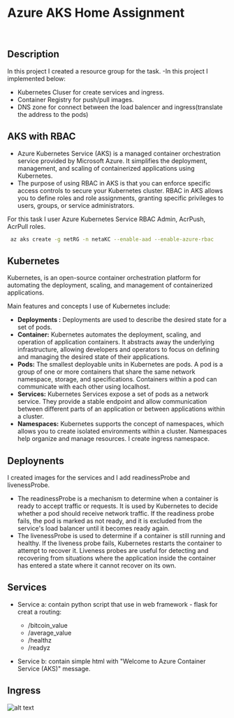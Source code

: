 # Azure AKS Home Assignment
‏
## Description
In this project I created a resource group for the task. 
-In this project I implemented below:
 - Kubernetes Cluser for create services and ingress.
 - Container Registry for push/pull images.
 - DNS zone for connect between the load balencer and ingress(translate the address to the pods)


## AKS with RBAC
- Azure Kubernetes Service (AKS) is a managed container orchestration service provided by Microsoft Azure. It simplifies the deployment, management, and scaling of containerized applications using Kubernetes.
- The purpose of using RBAC in AKS is that you can enforce specific access controls to secure your Kubernetes cluster. RBAC in AKS allows you to define roles and role assignments, granting specific privileges to users, groups, or service administrators.

 For this task I user Azure Kubernetes Service RBAC Admin, AcrPush, AcrPull roles.


```bash
 az aks create -g netRG -n netaKC --enable-aad --enable-azure-rbac
```
## Kubernetes

Kubernetes, is an open-source container orchestration platform for automating the deployment, scaling, and management of containerized applications. 

Main features and concepts  I use of Kubernetes include:
* **Deployments :** Deployments are used to describe the desired state for a set of pods.
* **Container:** Kubernetes automates the deployment, scaling, and operation of application containers. It abstracts away the underlying infrastructure, allowing developers and operators to focus on defining and managing the desired state of their applications.
* **Pods:** The smallest deployable units in Kubernetes are pods. A pod is a group of one or more containers that share the same network namespace, storage, and specifications. Containers within a pod can communicate with each other using localhost.
* **Services:** Kubernetes Services expose a set of pods as a network service. They provide a stable endpoint and allow communication between different parts of an application or between applications within a cluster.
* **Namespaces:** Kubernetes supports the concept of namespaces, which allows you to create isolated environments within a cluster. Namespaces help organize and manage resources. I create ingress namespace.


## Deploynents

I created images for the services and I add readinessProbe and livenessProbe.
* The readinessProbe is a mechanism to determine when a container is ready to accept traffic or requests. It is used by Kubernetes to decide whether a pod should receive network traffic. If the readiness probe fails, the pod is marked as not ready, and it is excluded from the service's load balancer until it becomes ready again.
* The livenessProbe is used to determine if a container is still running and healthy. If the liveness probe fails, Kubernetes restarts the container to attempt to recover it. Liveness probes are useful for detecting and recovering from situations where the application inside the container has entered a state where it cannot recover on its own.


## Services

- Service a: contain python script that use in web framework - flask for creat a routing:
  * /bitcoin_value
  * /average_value
  * /healthz
  * /readyz
 
 - Service b: contain simple html with "Welcome to Azure Container Service (AKS)" message.

## Ingress
![alt text](dash.png)



   
  
  


